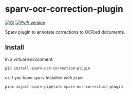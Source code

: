 # sparv-ocr-correction-plugin

[![CI](https://github.com/spraakbanken/sparv-ocr-correction-plugin/actions/workflows/ci.yml/badge.svg)](https://github.com/spraakbanken/sparv-ocr-correction-plugin/actions/workflows/ci.yml)
[![PyPI version](https://badge.fury.io/py/sparv-ocr-correction-plugin.svg)](https://pypi.org/project/sparv-ocr-correction-plugin)

Sparv plugin to annotate corrections to OCR:ed documents.

## Install

In a virtual environment:

```bash
pip install sparv-ocr-correction-plugin
```

or if you have `sparv` installed with `pipx`:

```bash
pipx inject sparv-pipeline sparv-ocr-correction-plugin
```
